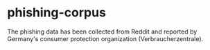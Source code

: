 # phishing-corpus
The phishing data has been collected from Reddit and reported by Germany's consumer protection organization (Verbraucherzentrale).
